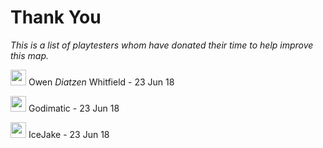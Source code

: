 # Thank You

*This is a list of playtesters whom have donated their time to help improve this map.*

<img src="https://github.com/hjnilsson/country-flags/raw/master/png100px/gb.png" width="25"> Owen *Diatzen* Whitfield - 23 Jun 18

<img src="https://github.com/hjnilsson/country-flags/raw/master/png100px/us.png" width="25"> Godimatic - 23 Jun 18

<img src="https://github.com/hjnilsson/country-flags/raw/master/png100px/us.png" width="25"> IceJake - 23 Jun 18
